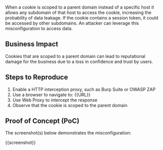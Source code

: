 When a cookie is scoped to a parent domain instead of a specific host it allows any subdomain of that host to access the cookie, increasing the probability of data leakage. If the cookie contains a session token, it could be accessed by other subdomains. An attacker can leverage this misconfiguration to access data.

## Business Impact

Cookies that are scoped to a parent domain can lead to reputational damage for the business due to a loss in confidence and trust by users.

## Steps to Reproduce

1. Enable a HTTP interception proxy, such as Burp Suite or OWASP ZAP
1. Use a browser to navigate to: {{URL}}
1. Use Web Proxy to intercept the response
1. Observe that the cookie is scoped to the parent domain

## Proof of Concept (PoC)

The screenshot(s) below demonstrates the misconfiguration:

{{screenshot}}
